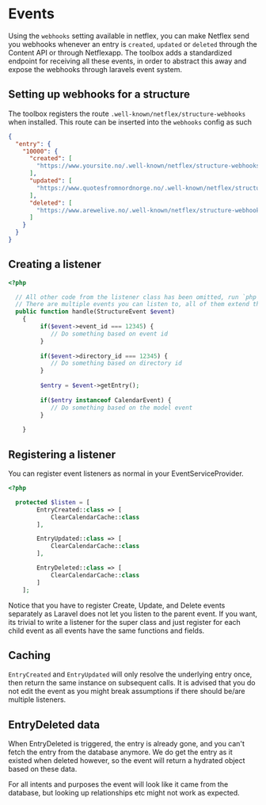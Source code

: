 # Events

Using the `webhooks` setting available in netflex, you can make Netflex send you webhooks whenever an entry is
`created`, `updated` or `deleted` through the Content API or through Netflexapp. The toolbox adds a standardized endpoint for
receiving all these events, in order to abstract this away and expose the webhooks through laravels event system.

## Setting up webhooks for a structure 

The toolbox registers the route `.well-known/netflex/structure-webhooks` when installed. This route can be inserted into
the `webhooks` config as such

```json
{
  "entry": {
    "10000": {
      "created": [
        "https://www.yoursite.no/.well-known/netflex/structure-webhooks"
      ],
      "updated": [
        "https://www.quotesfromnordnorge.no/.well-known/netflex/structure-webhooks"
      ],
      "deleted": [
        "https://www.arewelive.no/.well-known/netflex/structure-webhooks"
      ]
    }
  }
}
```

## Creating a listener

```PHP
<?php

  // All other code from the listener class has been omitted, run `php artisan make:listener` to make one
  // There are multiple events you can listen to, all of them extend the StructureEvent
  public function handle(StructureEvent $event)
    {
         if($event->event_id === 12345) {
            // Do something based on event id
         }
         
         if($event->directory_id === 12345) {
            // Do something based on directory id
         }
         
         $entry = $event->getEntry();
         
         if($entry instanceof CalendarEvent) {
            // Do something based on the model event
         }
         
    }
```

## Registering a listener
You can register event listeners as normal in your EventServiceProvider.

```PHP
<?php

  protected $listen = [
        EntryCreated::class => [
            ClearCalendarCache::class
        ],

        EntryUpdated::class => [
            ClearCalendarCache::class
        ],

        EntryDeleted::class => [
            ClearCalendarCache::class
        ]
    ];
```

Notice that you have to register Create, Update, and Delete events separately as Laravel does not let you listen to 
the parent event. If you want, its trivial to write a listener for the super class and just register for each child event
as all events have the same functions and fields.

## Caching
`EntryCreated` and `EntryUpdated` will only resolve the underlying entry once, then return the same instance on subsequent calls.
It is advised that you do not edit the event as you might break assumptions if there should be/are multiple listeners.

## EntryDeleted data
When EntryDeleted is triggered, the entry is already gone, and you can't fetch the entry from the database anymore.
We do get the entry as it existed when deleted however, so the event will return a hydrated object based on these data.

For all intents and purposes the event will look like it came from the database, but looking up relationships etc might
not work as expected. 

 

